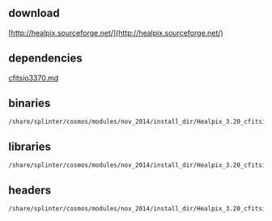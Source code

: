 ## download

[http://healpix.sourceforge.net/](http://healpix.sourceforge.net/)

## dependencies

[cfitsio3370.md](./cfitsio3370.md)

## binaries

	/share/splinter/cosmos/modules/nov_2014/install_dir/Healpix_3.20_cfitsio3370/bin

## libraries

	/share/splinter/cosmos/modules/nov_2014/install_dir/Healpix_3.20_cfitsio3370/lib

## headers

	/share/splinter/cosmos/modules/nov_2014/install_dir/Healpix_3.20_cfitsio3370/include

